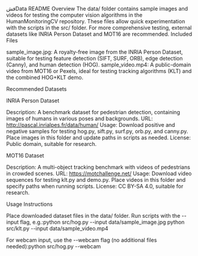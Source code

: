 فشData README
Overview
The data/ folder contains sample images and videos for testing the computer vision algorithms in the HumanMonitoringCV repository. These files allow quick experimentation with the scripts in the src/ folder. For more comprehensive testing, external datasets like INRIA Person Dataset and MOT16 are recommended.
Included Files

sample_image.jpg: A royalty-free image from the INRIA Person Dataset, suitable for testing feature detection (SIFT, SURF, ORB), edge detection (Canny), and human detection (HOG).
sample_video.mp4: A public-domain video from MOT16 or Pexels, ideal for testing tracking algorithms (KLT) and the combined HOG+KLT demo.

Recommended Datasets

INRIA Person Dataset

Description: A benchmark dataset for pedestrian detection, containing images of humans in various poses and backgrounds.
URL: http://pascal.inrialpes.fr/data/human/
Usage: Download positive and negative samples for testing hog.py, sift.py, surf.py, orb.py, and canny.py. Place images in this folder and update paths in scripts as needed.
License: Public domain, suitable for research.


MOT16 Dataset

Description: A multi-object tracking benchmark with videos of pedestrians in crowded scenes.
URL: https://motchallenge.net/
Usage: Download video sequences for testing klt.py and demo.py. Place videos in this folder and specify paths when running scripts.
License: CC BY-SA 4.0, suitable for research.



Usage Instructions

Place downloaded dataset files in the data/ folder.
Run scripts with the --input flag, e.g.:python src/hog.py --input data/sample_image.jpg
python src/klt.py --input data/sample_video.mp4


For webcam input, use the --webcam flag (no additional files needed):python src/hog.py --webcam
